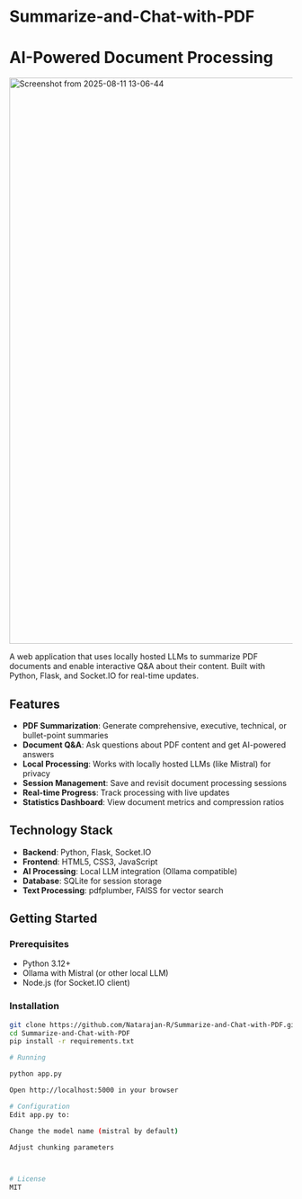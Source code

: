 # Summarize-and-Chat-with-PDF   

# AI-Powered Document Processing

<img width="1849" height="1007" alt="Screenshot from 2025-08-11 13-06-44" src="https://github.com/user-attachments/assets/e9adc757-b2f0-4e9c-b2c2-9cb2aa3861a4" />




A web application that uses locally hosted LLMs to summarize PDF documents and enable interactive Q&A about their content. Built with Python, Flask, and Socket.IO for real-time updates.

## Features

- **PDF Summarization**: Generate comprehensive, executive, technical, or bullet-point summaries
- **Document Q&A**: Ask questions about PDF content and get AI-powered answers
- **Local Processing**: Works with locally hosted LLMs (like Mistral) for privacy
- **Session Management**: Save and revisit document processing sessions
- **Real-time Progress**: Track processing with live updates
- **Statistics Dashboard**: View document metrics and compression ratios

## Technology Stack

- **Backend**: Python, Flask, Socket.IO
- **Frontend**: HTML5, CSS3, JavaScript
- **AI Processing**: Local LLM integration (Ollama compatible)
- **Database**: SQLite for session storage
- **Text Processing**: pdfplumber, FAISS for vector search

## Getting Started

### Prerequisites
- Python 3.12+
- Ollama with Mistral (or other local LLM)
- Node.js (for Socket.IO client)

### Installation
```bash
git clone https://github.com/Natarajan-R/Summarize-and-Chat-with-PDF.git
cd Summarize-and-Chat-with-PDF
pip install -r requirements.txt

# Running

python app.py

Open http://localhost:5000 in your browser

# Configuration
Edit app.py to:

Change the model name (mistral by default)

Adjust chunking parameters



# License
MIT
